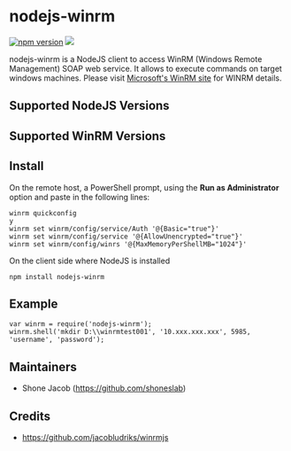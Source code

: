 # nodejs-winrm

[![npm version](https://badge.fury.io/js/nodejs-winrm.svg)](https://badge.fury.io/js/nodejs-winrm)
[![](https://img.shields.io/npm/v/@cycle/core.svg)](https://www.npmjs.com/package/nodejs-winrm)


nodejs-winrm is a NodeJS client to access WinRM (Windows Remote Management) SOAP web service. It allows to execute commands on target windows machines.
Please visit [Microsoft's WinRM site](http://msdn.microsoft.com/en-us/library/aa384426.aspx) for WINRM details.

## Supported NodeJS Versions

## Supported WinRM Versions

## Install

On the remote host, a PowerShell prompt, using the __Run as Administrator__ option and paste in the following lines:

```
winrm quickconfig
y
winrm set winrm/config/service/Auth '@{Basic="true"}'
winrm set winrm/config/service '@{AllowUnencrypted="true"}'
winrm set winrm/config/winrs '@{MaxMemoryPerShellMB="1024"}'
```
On the client side where NodeJS is installed

`npm install nodejs-winrm`

## Example
```
var winrm = require('nodejs-winrm');
winrm.shell('mkdir D:\\winrmtest001', '10.xxx.xxx.xxx', 5985, 'username', 'password');
```

## Maintainers
* Shone Jacob (https://github.com/shoneslab)

## Credits
* https://github.com/jacobludriks/winrmjs
